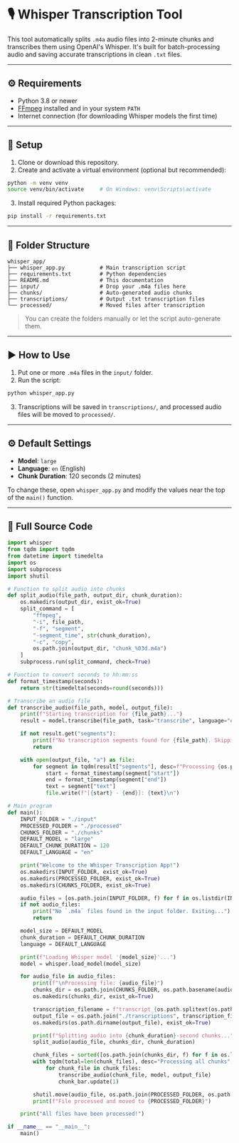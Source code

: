 
# 🎙️ Whisper Transcription Tool

This tool automatically splits `.m4a` audio files into 2-minute chunks and transcribes them using OpenAI's Whisper. It's built for batch-processing audio and saving accurate transcriptions in clean `.txt` files.

---

## ⚙️ Requirements

- Python 3.8 or newer
- [FFmpeg](https://ffmpeg.org/download.html) installed and in your system `PATH`
- Internet connection (for downloading Whisper models the first time)

---

## 🧰 Setup

1. Clone or download this repository.
2. Create and activate a virtual environment (optional but recommended):

```bash
python -m venv venv
source venv/bin/activate     # On Windows: venv\Scripts\activate
```

3. Install required Python packages:

```bash
pip install -r requirements.txt
```

---

## 📁 Folder Structure

```
whisper_app/
├── whisper_app.py           # Main transcription script
├── requirements.txt         # Python dependencies
├── README.md                # This documentation
├── input/                   # Drop your .m4a files here
├── chunks/                  # Auto-generated audio chunks
├── transcriptions/          # Output .txt transcription files
└── processed/               # Moved files after transcription
```

> You can create the folders manually or let the script auto-generate them.

---

## ▶️ How to Use

1. Put one or more `.m4a` files in the `input/` folder.
2. Run the script:

```bash
python whisper_app.py
```

3. Transcriptions will be saved in `transcriptions/`, and processed audio files will be moved to `processed/`.

---

## ⚙️ Default Settings

- **Model**: `large`
- **Language**: `en` (English)
- **Chunk Duration**: 120 seconds (2 minutes)

To change these, open `whisper_app.py` and modify the values near the top of the `main()` function.

---

## 🧠 Full Source Code

```python
import whisper
from tqdm import tqdm
from datetime import timedelta
import os
import subprocess
import shutil

# Function to split audio into chunks
def split_audio(file_path, output_dir, chunk_duration):
    os.makedirs(output_dir, exist_ok=True)
    split_command = [
        "ffmpeg",
        "-i", file_path,
        "-f", "segment",
        "-segment_time", str(chunk_duration),
        "-c", "copy",
        os.path.join(output_dir, "chunk_%03d.m4a")
    ]
    subprocess.run(split_command, check=True)

# Function to convert seconds to hh:mm:ss
def format_timestamp(seconds):
    return str(timedelta(seconds=round(seconds)))

# Transcribe an audio file
def transcribe_audio(file_path, model, output_file):
    print(f"Starting transcription for {file_path}...")
    result = model.transcribe(file_path, task="transcribe", language="en")

    if not result.get("segments"):
        print(f"No transcription segments found for {file_path}. Skipping...")
        return

    with open(output_file, "a") as file:
        for segment in tqdm(result["segments"], desc=f"Processing {os.path.basename(file_path)}", unit="segment"):
            start = format_timestamp(segment["start"])
            end = format_timestamp(segment["end"])
            text = segment["text"]
            file.write(f"[{start} - {end}]: {text}\n")

# Main program
def main():
    INPUT_FOLDER = "./input"
    PROCESSED_FOLDER = "./processed"
    CHUNKS_FOLDER = "./chunks"
    DEFAULT_MODEL = "large"
    DEFAULT_CHUNK_DURATION = 120
    DEFAULT_LANGUAGE = "en"

    print("Welcome to the Whisper Transcription App!")
    os.makedirs(INPUT_FOLDER, exist_ok=True)
    os.makedirs(PROCESSED_FOLDER, exist_ok=True)
    os.makedirs(CHUNKS_FOLDER, exist_ok=True)

    audio_files = [os.path.join(INPUT_FOLDER, f) for f in os.listdir(INPUT_FOLDER) if f.endswith(".m4a")]
    if not audio_files:
        print("No `.m4a` files found in the input folder. Exiting...")
        return

    model_size = DEFAULT_MODEL
    chunk_duration = DEFAULT_CHUNK_DURATION
    language = DEFAULT_LANGUAGE

    print(f"Loading Whisper model '{model_size}'...")
    model = whisper.load_model(model_size)

    for audio_file in audio_files:
        print(f"\nProcessing file: {audio_file}")
        chunks_dir = os.path.join(CHUNKS_FOLDER, os.path.basename(audio_file).replace(".m4a", ""))
        os.makedirs(chunks_dir, exist_ok=True)

        transcription_filename = f"transcript_{os.path.splitext(os.path.basename(audio_file))[0]}.txt"
        output_file = os.path.join("./transcriptions", transcription_filename)
        os.makedirs(os.path.dirname(output_file), exist_ok=True)

        print(f"Splitting audio into {chunk_duration}-second chunks...")
        split_audio(audio_file, chunks_dir, chunk_duration)

        chunk_files = sorted([os.path.join(chunks_dir, f) for f in os.listdir(chunks_dir) if f.endswith(".m4a")])
        with tqdm(total=len(chunk_files), desc="Processing all chunks", unit="chunk") as chunk_bar:
            for chunk_file in chunk_files:
                transcribe_audio(chunk_file, model, output_file)
                chunk_bar.update(1)

        shutil.move(audio_file, os.path.join(PROCESSED_FOLDER, os.path.basename(audio_file)))
        print(f"File processed and moved to {PROCESSED_FOLDER}")

    print("All files have been processed!")

if __name__ == "__main__":
    main()
```
